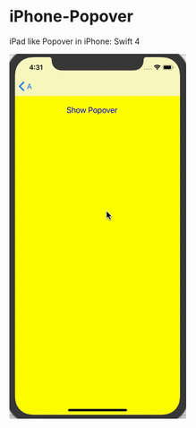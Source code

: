 # iPhone-Popover
iPad like Popover in iPhone: Swift 4

![Screenshot](https://github.com/dsrijan/iPhone-Popover/blob/master/popover.gif)
